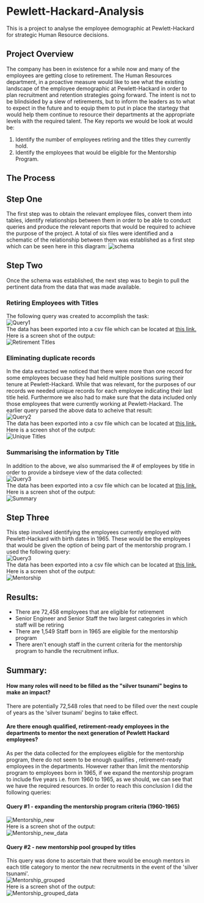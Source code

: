 # Pewlett-Hackard-Analysis
This is a project to analyse the employee demographic at Pewlett-Hackard for strategic Human Resource decisions.
## Project Overview
The company has been in existence for a while now and many of the employees are getting close to retirement. The Human Resources department, in a proactive measure would like to see what the existing landscape of the employee demographic at Pewlett-Hackard in order to plan recruitment and retention strategies going forward. The intent is not to be blindsided by a slew of retirements, but to inform the leaders as to what to expect in the future and to equip them to put in place the startegy that would help them continue to resource their departments at the appropriate levels with the required talent. The Key reports we would be look at would be:<br>
1. Identify the number of employees retiring and the titles they currently hold.
2. Identify the employees that would be eligible for the Mentorship Program.
## The Process
## Step One
The first step was to obtain the relevant employee files, convert them into tables, identify relationships between them in order to be able to conduct queries and produce the relevant reports that would be required to achieve the purpose of the project.
A total of six files were identified and a schematic of the relationship between them was established as a first step which can be seen here in this diagram:
![schema](https://github.com/lallben/Pewlett-Hackard-Analysis/blob/main/Analysis%20Projects%20Folder/Pewlett-Hackard-Analysis%20Folder/EmployeeDB.png)
## Step Two
Once the schema was established, the next step was to begin to pull the pertinent data from the data that was made available.<br>
### Retiring Employees with Titles
The following query was created to accomplish the task:<br>
![Query1](https://github.com/lallben/Pewlett-Hackard-Analysis/blob/main/Analysis%20Projects%20Folder/Pewlett-Hackard-Analysis%20Folder/query1.png)<br>
The data has been exported into a csv file which can be located at [this link.](https://github.com/lallben/Pewlett-Hackard-Analysis/blob/main/Analysis%20Projects%20Folder/Pewlett-Hackard-Analysis%20Folder/Data/retirement_titles.csv)
Here is a screen shot of the output:<br>
![Retirement Titles](https://github.com/lallben/Pewlett-Hackard-Analysis/blob/main/Analysis%20Projects%20Folder/Pewlett-Hackard-Analysis%20Folder/retirement_titles.png)<br>
### Eliminating duplicate records
In the data extracted we noticed that there were more than one record for some employees becuase they had held multiple positions suring their tenure at Pewlett-Hackard. While that was relevant, for the purposes of our records we needed unique records for each employee indicating their last title held. Furthermore we also had to make sure that the data included only those employees that were currently working at Pewlett-Hackard. The earlier query parsed the above data to acheive that result:<br>
![Query2](https://github.com/lallben/Pewlett-Hackard-Analysis/blob/main/Analysis%20Projects%20Folder/Pewlett-Hackard-Analysis%20Folder/query2.png)<br>
The data has been exported into a csv file which can be located at [this link.](https://github.com/lallben/Pewlett-Hackard-Analysis/blob/main/Analysis%20Projects%20Folder/Pewlett-Hackard-Analysis%20Folder/Data/unique_titles.csv)
Here is a screen shot of the output:<br>
![Unique Titles](https://github.com/lallben/Pewlett-Hackard-Analysis/blob/main/Analysis%20Projects%20Folder/Pewlett-Hackard-Analysis%20Folder/unique_titles.png)<br>
### Summarising the information by Title
In addition to the above, we also summarised the # of employees by title in order to provide a birdseye view of the data collected:<br>
![Query3](https://github.com/lallben/Pewlett-Hackard-Analysis/blob/main/Analysis%20Projects%20Folder/Pewlett-Hackard-Analysis%20Folder/query3.png)<br>
The data has been exported into a csv file which can be located at [this link.](https://github.com/lallben/Pewlett-Hackard-Analysis/blob/main/Analysis%20Projects%20Folder/Pewlett-Hackard-Analysis%20Folder/Data/retiring_titles.csv)<br>
Here is a screen shot of the output:<br>
![Summary](https://github.com/lallben/Pewlett-Hackard-Analysis/blob/main/Analysis%20Projects%20Folder/Pewlett-Hackard-Analysis%20Folder/summary_titles.png)<br>
## Step Three
This step involved identifying the employees currently employed with Pewlett-Hackard with birth dates in 1965. These would be the employees that would be given the option of being part of the mentorship program. I used the following query:<br>
![Query3](https://github.com/lallben/Pewlett-Hackard-Analysis/blob/main/Analysis%20Projects%20Folder/Pewlett-Hackard-Analysis%20Folder/query3.png)<br>
The data has been exported into a csv file which can be located at [this link.](https://github.com/lallben/Pewlett-Hackard-Analysis/blob/main/Analysis%20Projects%20Folder/Pewlett-Hackard-Analysis%20Folder/Data/mentorship_eligibility.csv)
Here is a screen shot of the output:<br>
![Mentorship](https://github.com/lallben/Pewlett-Hackard-Analysis/blob/main/Analysis%20Projects%20Folder/Pewlett-Hackard-Analysis%20Folder/mentorship_eligibility.png)<br>
## Results:
- There are 72,458 employees that are eligible for retirement
- Senior Engineer and Senior Staff the two largest categories in which staff will be retiring
- There are 1,549 Staff born in 1965 are eligible for the mentorship program
- There aren't enough staff in the current criteria for the mentorship program to handle the recruitment influx.
## Summary:
#### How many roles will need to be filled as the "silver tsunami" begins to make an impact?
There are potentially 72,548 roles that need to be filled over the next couple of years as the 'silver tsunami' begins to take effect.
#### Are there enough qualified, retirement-ready employees in the departments to mentor the next generation of Pewlett Hackard employees?
As per the data collected for the employees eligible for the mentorship program, there do not seem to be enough qualifies , retirement-ready employees in the departments. However rather than limit the mentorship program to employees born in 1965, if we expand the mentorship program to include five years i.e. from 1960 to 1965, as we should, we can see that we have the required resources.
In order to reach this conclusion I did the following queries:<br>
#### Query #1 - expanding the mentorship program criteria (1960-1965)
![Mentorship_new](https://github.com/lallben/Pewlett-Hackard-Analysis/blob/main/Analysis%20Projects%20Folder/Pewlett-Hackard-Analysis%20Folder/new_mentorship_eligibility_query.png)<br>
Here is a screen shot of the output:<br>
![Mentorship_new_data](https://github.com/lallben/Pewlett-Hackard-Analysis/blob/main/Analysis%20Projects%20Folder/Pewlett-Hackard-Analysis%20Folder/new_mentorship_eligibility_data.png)<br>
#### Query #2 - new mentorship pool grouped by titles
This query was done to ascertain that there would be enough mentors in each title category to mentor the new recruitments in the event of the 'silver tsunami'.<br>
![Mentorship_grouped](https://github.com/lallben/Pewlett-Hackard-Analysis/blob/main/Analysis%20Projects%20Folder/Pewlett-Hackard-Analysis%20Folder/mentorship_pool_query.png)<br>
Here is a screen shot of the output:<br>
![Mentorship_grouped_data](https://github.com/lallben/Pewlett-Hackard-Analysis/blob/main/Analysis%20Projects%20Folder/Pewlett-Hackard-Analysis%20Folder/mentorship_pool_titles.png)<br>

